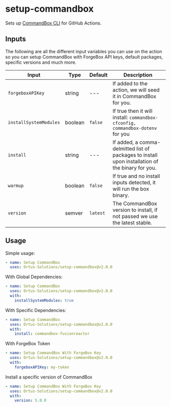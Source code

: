 # setup-commandbox

Sets up [CommandBox CLI](https://www.ortussolutions.com/products/commandbox) for GitHub Actions.

## Inputs

The following are all the different input variables you can use on the action so you can setup CommandBox with ForgeBox API keys, default packages, specific versions and much more.

| Input                    | Type          | Default       | Description |
| -------------            | ------------- | ------------- | ----------- |
| `forgeboxAPIKey`         | string        | ---           | If added to the action, we will seed it in CommandBox for you.
| `installSystemModules`   | boolean       | `false`       | If true then it will install: `commandbox-cfconfig, commandbox-dotenv` for you
| `install`                | string        | ---           | If added, a comma-delmitted list of packages to install upon installation of the binary for you.
| `warmup`                 | boolean       | `false`       | If true and no install inputs detected, it will run the box binary.
| `version`                | semver        | `latest`      | The CommandBox version to install, if not passed we use the latest stable.

## Usage

Simple usage:

```yaml
- name: Setup CommandBox
  uses: Ortus-Solutions/setup-commandbox@v2.0.0
```

With Global Dependencies:

```yaml
- name: Setup CommandBox
  uses: Ortus-Solutions/setup-commandbox@v2.0.0
  with:
    installSystemModules: true
```

With Specific Dependencies:

```yaml
- name: Setup CommandBox
  uses: Ortus-Solutions/setup-commandbox@v2.0.0
  with:
    install: commandbox-fusionreactor
```

With ForgeBox Token

```yaml
- name: Setup CommandBox With ForgeBox Key
  uses: Ortus-Solutions/setup-commandbox@v2.0.0
  with:
    forgeboxAPIKey: my-token
```

Install a specific version of CommandBox

```yaml
- name: Setup CommandBox With ForgeBox Key
  uses: Ortus-Solutions/setup-commandbox@v2.0.0
  with:
    version: 5.0.0
```
